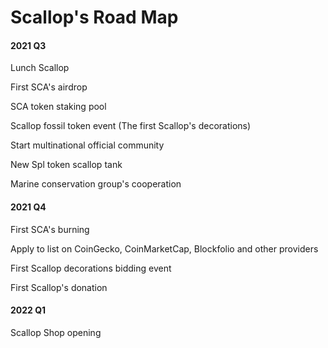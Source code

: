 # Scallop's Road Map

#### 2021 Q3

Lunch Scallop

First SCA's airdrop

SCA token staking pool 

Scallop fossil token event \(The first Scallop's decorations\)

Start multinational official community 

New Spl token scallop tank 

Marine conservation group's cooperation

#### 2021 Q4

First SCA's burning

Apply to list on CoinGecko, CoinMarketCap, Blockfolio and other providers

First  Scallop decorations bidding event

First  Scallop's donation

#### 2022 Q1

Scallop Shop opening


